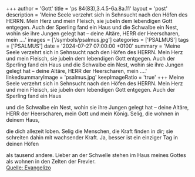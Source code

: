 +++
author = 'Gott'
title = 'ps 84(83),3.4.5-6a.8a.11'
layout = 'post'
description = 'Meine Seele verzehrt sich in Sehnsucht  nach den Höfen des HERRN. Mein Herz und mein Fleisch, sie jubeln  dem lebendigen Gott entgegen. Auch der Sperling fand ein Haus   und die Schwalbe ein Nest, wohin sie ihre Jungen gelegt hat  – deine Altäre, HERR der Heerscharen,  mein ....'
images = ['/symbols/psalmus.jpg']
categories = ['PSALMUS']
tags = ['PSALMUS']
date = '2024-07-27 07:00:00 +0100'
summary = 'Meine Seele verzehrt sich in Sehnsucht  nach den Höfen des HERRN. Mein Herz und mein Fleisch, sie jubeln  dem lebendigen Gott entgegen. Auch der Sperling fand ein Haus   und die Schwalbe ein Nest, wohin sie ihre Jungen gelegt hat  – deine Altäre, HERR der Heerscharen,  mein ....'
linkedsummaryImage = 'psalmus.jpg'
keepImageRatio = 'true'
+++
Meine Seele verzehrt sich in Sehnsucht 
nach den Höfen des HERRN. Mein Herz und mein Fleisch, sie jubeln 
dem lebendigen Gott entgegen.
Auch der Sperling fand ein Haus 

und die Schwalbe ein Nest, wohin sie ihre Jungen gelegt hat
 – deine Altäre, HERR der Heerscharen, 
mein Gott und mein König.<!--more-->
Selig, die wohnen in deinem Haus, 

die dich allezeit loben.
Selig die Menschen, die Kraft finden in dir;
sie schreiten dahin mit wachsender Kraft.
Ja, besser ist ein einziger Tag in deinen Höfen

als tausend andere. 
Lieber an der Schwelle stehen im Haus meines Gottes 
als wohnen in den Zelten der Frevler.<br> [Quelle: Evangelizo](https://evangeliumtagfuertag.org/DE/gospel)